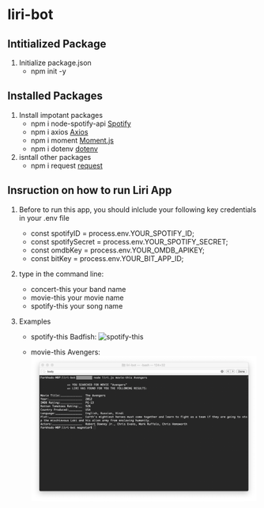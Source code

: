 # liri-bot

## Intitialized Package 
1. Initialize package.json
    * npm init -y

## Installed Packages     
1. Install impotant packages 
    * npm i node-spotify-api  [Spotify](https://www.npmjs.com/package/node-spotify-api)
    * npm i axios             [Axios](https://www.npmjs.com/package/axios)
    * npm i moment            [Moment.js](https://www.npmjs.com/package/moment)
    * npm i dotenv            [dotenv](https://www.npmjs.com/package/dotenv)
2. isntall other packages 
    * npm i request           [request](https://www.npmjs.com/package/request)


## Insruction on how to run Liri App
1. Before to run this app, you should inlclude your following key credentials in your .env file
    * const spotifyID = process.env.YOUR_SPOTIFY_ID;
    * const spotifySecret = process.env.YOUR_SPOTIFY_SECRET;
    * const omdbKey = process.env.YOUR_OMDB_APIKEY;
    * const bitKey = process.env.YOUR_BIT_APP_ID;

2. type in the command line:
    * concert-this your band name
    * movie-this  your movie name
    * spotify-this your song name

2. Examples
     * spotify-this Badfish: 
    ![spotify-this](/results-example/spotif-this-badfish.png)

    * movie-this Avengers: 
    ![movie-this](/results-example/movie-this-avengers.png)
